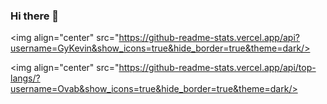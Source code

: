 ### Hi there 👋

<!--
**Ovab/Ovab** is a ✨ _special_ ✨ repository because its `README.md` (this file) appears on your GitHub profile.

Here are some ideas to get you started:

- 🔭 I’m currently working on ...
- 🌱 I’m currently learning ...
- 👯 I’m looking to collaborate on Gamers
- 🤔 I’m looking for help with ...
- 💬 Ask me about ...
- 📫 How to reach me: ...
- 😄 Pronouns: ...
- ⚡ Fun fact: ...
-->
<img align="center" src="https://github-readme-stats.vercel.app/api?username=GyKevin&show_icons=true&hide_border=true&theme=dark/>

<img align="center" src="https://github-readme-stats.vercel.app/api/top-langs/?username=Ovab&show_icons=true&hide_border=true&theme=dark/>
